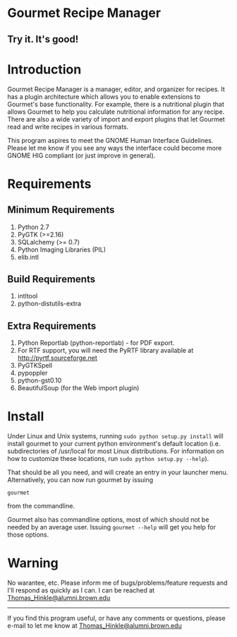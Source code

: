 Gourmet Recipe Manager
===================
Try it. It's good!
----------------

Introduction
============

Gourmet Recipe Manager is a manager, editor, and organizer for
recipes. It has a plugin architecture which allows you to enable
extensions to Gourmet's base functionality. For example, there is a
nutritional plugin that allows Gourmet to help you calculate
nutritional information for any recipe. There are also a wide variety
of import and export plugins that let Gourmet read and write recipes
in various formats.

This program aspires to meet the GNOME Human Interface
Guidelines. Please let me know if you see any ways the interface could
become more GNOME HIG compliant (or just improve in general).

Requirements
============

Minimum Requirements
--------------------

1. Python 2.7
2. PyGTK (>=2.16)
3. SQLalchemy (>= 0.7)
4. Python Imaging Libraries (PIL)
5. elib.intl

Build Requirements
------------------

1. intltool
2. python-distutils-extra

Extra Requirements
------------------

1. Python Reportlab (python-reportlab) - for PDF export.
2. For RTF support, you will need the PyRTF library available
   at http://pyrtf.sourceforge.net
3. PyGTKSpell
4. pypoppler
5. python-gst0.10
6. BeautifulSoup (for the Web import plugin)

Install
=======

Under Linux and Unix systems, running `sudo python setup.py install` will
install gourmet to your current python environment's default location
(i.e. subdirectories of /usr/local for most Linux distributions. For
information on how to customize these locations, run
`sudo python setup.py --help`).

That should be all you need, and will create an entry in your launcher menu.
Alternatively, you can now run gourmet by issuing

`gourmet`

from the commandline.

Gourmet also has commandline options, most of which should not be
needed by an average user. Issuing `gourmet --help` will get you help
for those options.

Warning
=======

No warantee, etc. Please inform me of bugs/problems/feature
requests and I'll respond as quickly as I can. I can be reached
at Thomas_Hinkle@alumni.brown.edu

----

If you find this program useful, or have any comments or questions,
please e-mail to let me know at Thomas_Hinkle@alumni.brown.edu
